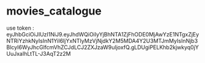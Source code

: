 # movies_catalogue
use token : eyJhbGciOiJIUzI1NiJ9.eyJhdWQiOiIyYjBhNTA1ZjFhODE0MjAwYzE1NTgxZjEyNTRiYzhkNyIsInN1YiI6IjYxNTIyMzVjNjdkY2M5MDA4Y2U3MTJmMyIsInNjb3BlcyI6WyJhcGlfcmVhZCJdLCJ2ZXJzaW9uIjoxfQ.gLDUgiPELKhb2kjwkyq0jYUuJxaIhLtTL-J3AqT2z2M
